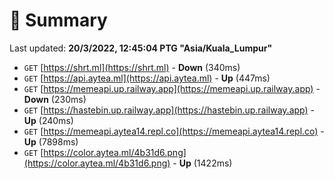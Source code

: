 # 📖 Summary
Last updated: **20/3/2022, 12:45:04 PTG "Asia/Kuala_Lumpur"**

- `GET` [https://shrt.ml](https://shrt.ml) - **Down** (340ms)
- `GET` [https://api.aytea.ml](https://api.aytea.ml) - **Up** (447ms)
- `GET` [https://memeapi.up.railway.app](https://memeapi.up.railway.app) - **Down** (230ms)
- `GET` [https://hastebin.up.railway.app](https://hastebin.up.railway.app) - **Up** (240ms)
- `GET` [https://memeapi.aytea14.repl.co](https://memeapi.aytea14.repl.co) - **Up** (7898ms)
- `GET` [https://color.aytea.ml/4b31d6.png](https://color.aytea.ml/4b31d6.png) - **Up** (1422ms)
